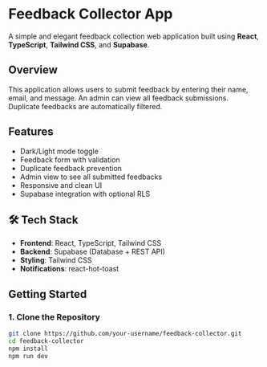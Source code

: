 #  Feedback Collector App

A simple and elegant feedback collection web application built using **React**, **TypeScript**, **Tailwind CSS**, and **Supabase**.

##  Overview

This application allows users to submit feedback by entering their name, email, and message. An admin can view all feedback submissions. Duplicate feedbacks are automatically filtered.

##  Features

-  Dark/Light mode toggle
-  Feedback form with validation
-  Duplicate feedback prevention
-  Admin view to see all submitted feedbacks
-  Responsive and clean UI
-  Supabase integration with optional RLS

## 🛠 Tech Stack

- **Frontend**: React, TypeScript, Tailwind CSS
- **Backend**: Supabase (Database + REST API)
- **Styling**: Tailwind CSS
- **Notifications**: react-hot-toast

##  Getting Started

### 1. Clone the Repository
```bash
git clone https://github.com/your-username/feedback-collector.git
cd feedback-collector
npm install
npm run dev
